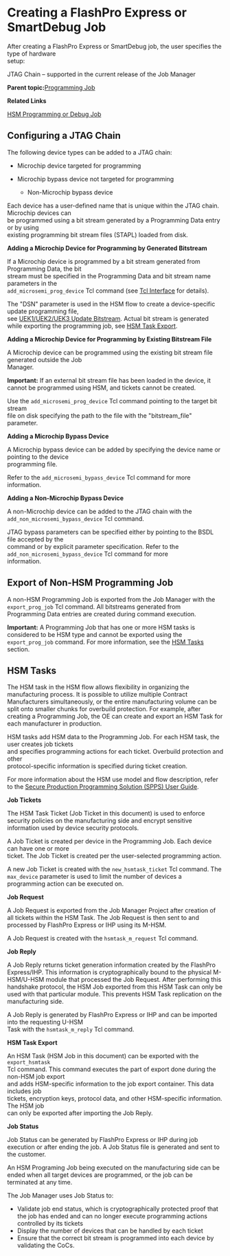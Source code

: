 # Creating a FlashPro Express or SmartDebug Job

After creating a FlashPro Express or SmartDebug job, the user specifies the type of hardware<br /> setup:

JTAG Chain – supported in the current release of the Job Manager

**Parent topic:**[Programming Job](GUID-728029E0-3AC3-460A-8426-9ABFF38A1F4C.md)

**Related Links**  


[HSM Programming or Debug Job](GUID-D714154A-98E8-4B0D-BD6F-7BB114CB63A6.md)

## Configuring a JTAG Chain

The following device types can be added to a JTAG chain:

-   Microchip device targeted for programming

-   Microchip bypass device not targeted for programming
    -   Non-Microchip bypass device

Each device has a user-defined name that is unique within the JTAG chain. Microchip devices can<br /> be programmed using a bit stream generated by a Programming Data entry or by using<br /> existing programming bit stream files \(STAPL\) loaded from disk.

**Adding a Microchip Device for Programming by Generated Bitstream**

If a Microchip device is programmed by a bit stream generated from Programming Data, the bit<br /> stream must be specified in the Programming Data and bit stream name parameters in the<br /> `add_microsemi_prog_device` Tcl command \(see [Tcl Interface](GUID-FD8753E1-1846-4C6B-83DC-B3A5FBD3ACFB.md#) for details\).

The "DSN" parameter is used in the HSM flow to create a device-specific update programming file,<br /> see [UEK1/UEK2/UEK3 Update Bitstream](GUID-AC75F06B-DF1E-4A82-B3BF-C36BE474B68A.md#LINK1). Actual bit stream is generated<br /> while exporting the programming job, see [HSM Task Export](GUID-A4CAEB4B-478D-4219-964C-9D68780F14EC.md#_BOOKMARK23).

**Adding a Microchip Device for Programming by Existing Bitstream File**

A Microchip device can be programmed using the existing bit stream file generated outside the Job<br /> Manager.

**Important:** If an external bit stream file has been loaded in the device, it cannot be programmed using HSM, and tickets cannot be created.

Use the `add_microsemi_prog_device` Tcl command pointing to the target bit stream<br /> file on disk specifying the path to the file with the "bitstream\_file" parameter.

**Adding a Microchip Bypass Device**

A Microchip bypass device can be added by specifying the device name or pointing to the device<br /> programming file.

Refer to the `add_microsemi_bypass_device` Tcl command for more information.

**Adding a Non-Microchip Bypass Device**

A non-Microchip device can be added to the JTAG chain with the<br /> `add_non_microsemi_bypass_device` Tcl command.

JTAG bypass parameters can be specified either by pointing to the BSDL file accepted by the<br /> command or by explicit parameter specification. Refer to the<br /> `add_non_microsemi_bypass_device` Tcl command for more<br /> information.

## Export of Non-HSM Programming Job

A non-HSM Programming Job is exported from the Job Manager with the<br /> `export_prog_job` Tcl command. All bitstreams generated from<br /> Programming Data entries are created during command execution.

**Important:** A Programming Job that has one or more HSM tasks is considered to be HSM type and cannot be exported using the `export_prog_job` command. For more information, see the [HSM Tasks](GUID-A4CAEB4B-478D-4219-964C-9D68780F14EC.md#) section.

## HSM Tasks

The HSM task in the HSM flow allows flexibility in organizing the manufacturing process. It is possible to utilize multiple Contract Manufacturers simultaneously, or the entire manufacturing volume can be split onto smaller chunks for overbuild protection. For example, after creating a Programming Job, the OE can create and export an HSM Task for each manufacturer in production.

HSM tasks add HSM data to the Programming Job. For each HSM task, the user creates job tickets<br /> and specifies programming actions for each ticket. Overbuild protection and other<br /> protocol-specific information is specified during ticket creation.

For more information about the HSM use model and flow description, refer to the [Secure Production Programming Solution \(SPPS\) User Guide](https://coredocs.s3.amazonaws.com/Libero/2025_1/Tool/spps_ug.pdf).

**Job Tickets**

The HSM Task Ticket \(Job Ticket in this document\) is used to enforce security policies on the manufacturing side and encrypt sensitive information used by device security protocols.

A Job Ticket is created per device in the Programming Job. Each device can have one or more<br /> ticket. The Job Ticket is created per the user-selected programming action.

A new Job Ticket is created with the `new_hsmtask_ticket` Tcl command. The<br /> `max_device` parameter is used to limit the number of devices a<br /> programming action can be executed on.

**Job Request**

A Job Request is exported from the Job Manager Project after creation of all tickets within the HSM Task. The Job Request is then sent to and processed by FlashPro Express or IHP using its M-HSM.

A Job Request is created with the `hsmtask_m_request` Tcl command.

**Job Reply**

A Job Reply returns ticket generation information created by the FlashPro Express/IHP. This information is cryptographically bound to the physical M-HSM/U-HSM module that processed the Job Request. After performing this handshake protocol, the HSM Job exported from this HSM Task can only be used with that particular module. This prevents HSM Task replication on the manufacturing side.

A Job Reply is generated by FlashPro Express or IHP and can be imported into the requesting U-HSM<br /> Task with the `hsmtask_m_reply` Tcl command.

**HSM Task Export**

An HSM Task \(HSM Job in this document\) can be exported with the `export_hsmtask`<br /> Tcl command. This command executes the part of export done during the non-HSM job export<br /> and adds HSM-specific information to the job export container. This data includes job<br /> tickets, encryption keys, protocol data, and other HSM-specific information. The HSM job<br /> can only be exported after importing the Job Reply.

**Job Status**

Job Status can be generated by FlashPro Express or IHP during job execution or after ending the job. A Job Status file is generated and sent to the customer.

An HSM Programing Job being executed on the manufacturing side can be ended when all target devices are programmed, or the job can be terminated at any time.

The Job Manager uses Job Status to:

-   Validate job end status, which is cryptographically protected proof that the job has ended and can no longer execute programming actions controlled by its tickets
-   Display the number of devices that can be handled by each ticket
-   Ensure that the correct bit stream is programmed into each device by validating the CoCs.

